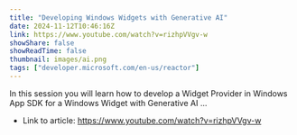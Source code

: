 ```yaml
---
title: "Developing Windows Widgets with Generative AI"
date: 2024-11-12T10:46:16Z
link: https://www.youtube.com/watch?v=rizhpVVgv-w
showShare: false
showReadTime: false
thumbnail: images/ai.png
tags: ["developer.microsoft.com/en-us/reactor"]
---
```

In this session you will learn how to develop a Widget Provider in Windows App SDK for a Windows Widget with Generative AI ...

- Link to article: https://www.youtube.com/watch?v=rizhpVVgv-w